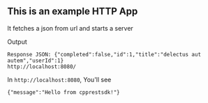 ## This is an example HTTP App

It fetches a json from url and starts a server

Output
```
Response JSON: {"completed":false,"id":1,"title":"delectus aut autem","userId":1}
http://localhost:8080/
```

In `http://localhost:8080`, You'll see
```
{"message":"Hello from cpprestsdk!"}
```